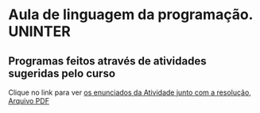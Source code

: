 # Aula de linguagem da programação. UNINTER
<h2> Programas feitos através de atividades sugeridas pelo curso  </h2>

Clique no link para ver
<a href="https://github.com/arnaldorocha/AtividadeUNINTER/blob/main/trabalho%20de%20logica%20de%20programacao%20e%20algoritimos.pdf">os enunciados da Atividade junto com a resolução, Arquivo PDF </a>

